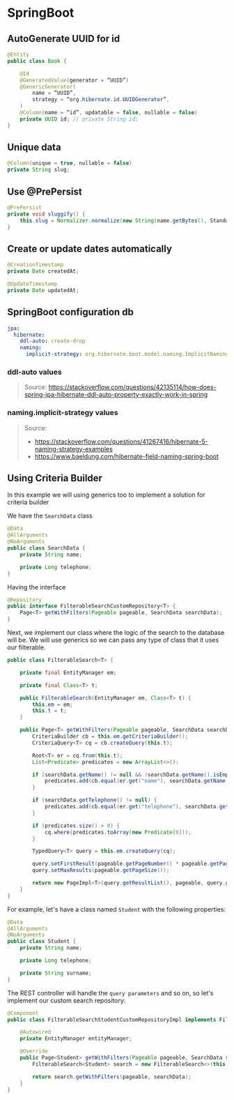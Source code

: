 # SpringBoot

## AutoGenerate UUID for id

```java
@Entity
public class Book {

	@Id
	@GeneratedValue(generator = “UUID”)
	@GenericGenerator(
		name = “UUID”,
		strategy = “org.hibernate.id.UUIDGenerator”,
	)
	@Column(name = “id”, updatable = false, nullable = false)
	private UUID id; // private String id;
}
```

## Unique data

```java
@Column(unique = true, nullable = false)
private String slug;
```

## Use @PrePersist

```java
@PrePersist
private void sluggify() {
    this.slug = Normalizer.normalize(new String(name.getBytes(), StandardCharsets.UTF_8), Normalizer.Form.NFKC);
}
```

## Create or update dates automatically

```java
@CreationTimestamp
private Date createdAt;

@UpdateTimestamp
private Date updatedAt;
```

## SpringBoot configuration db

```yaml
jpa:
  hibernate:
    ddl-auto: create-drop
    naming:
      implicit-strategy: org.hibernate.boot.model.naming.ImplicitNamingStrategyJpaCompliantImpl
```

### ddl-auto values

> Source: https://stackoverflow.com/questions/42135114/how-does-spring-jpa-hibernate-ddl-auto-property-exactly-work-in-spring

### naming.implicit-strategy values

> Source: 
> - https://stackoverflow.com/questions/41267416/hibernate-5-naming-strategy-examples
> - https://www.baeldung.com/hibernate-field-naming-spring-boot

## Using Criteria Builder

In this example we will using generics too to implement a solution for criteria builder

We have the `SearchData` class

```java
@Data
@AllArguments
@NoArguments
public class SearchData {
	private String name;

	private Long telephone;
}
```

Having the interface

```java
@Repository
public interface FilterableSearchCustomRepository<T> {
    Page<T> getWithFilters(Pageable pageable, SearchData searchData);
}
```

Next, we implement our class where the logic of the search to the database will be. We will use generics so we can pass any type of class that it uses our filterable.

```java
public class FilterableSearch<T> {

	private final EntityManager em;

	private final Class<T> t;

	public FilterableSearch(EntityManager em, Class<T> t) {
		this.em = em;
		this.t = t;
	}

	public Page<T> getWithFilters(Pageable pageable, SearchData searchData) {
		CriteriaBuilder cb = this.em.getCriteriaBuilder();
		CriteriaQuery<T> cq = cb.createQuery(this.t);

		Root<T> er = cq.from(this.t);
		List<Predicate> predicates = new ArrayList<>();

		if (searchData.getName() != null && !searchData.getName().isEmpty()) {
			predicates.add(cb.equal(er.get("name"), searchData.getName()));
		}

		if (searchData.getTelephone() != null) {
			predicates.add(cb.equal(er.get("telephone"), searchData.getTelephone()));
		}

		if (predicates.size() > 0) {
			cq.where(predicates.toArray(new Predicate[0]));
		}

		TypedQuery<T> query = this.em.createQuery(cq);

		query.setFirstResult(pageable.getPageNumber() * pageable.getPageSize());
		query.setMaxResults(pageable.getPageSize());

		return new PageImpl<T>(query.getResultList(), pageable, query.getResultList().size());
	}
}
```

For example, let's have a class named `Student` with the following properties:

```java
@Data
@AllArguments
@NoArguments
public class Student {
	private String name;

	private Long telephone;

	private String surname;
}
```

The REST controller will handle the `query parameters` and so on, so let's implement our custom search repository:

```java
@Component
public class FilterableSearchStudentCustomRepositoryImpl implements FilterabFilterableSearchCustomRepository<Student> {

	@Autowired
	private EntityManager entityManager;

	@Override
	public Page<Student> getWithFilters(Pageable pageable, SearchData searchData) {
		FilterableSearch<Student> search = new FilterableSearch<>(this.entityManager, Student.class);

		return search.getWithFilters(pageable, searchData);
	}
}
```